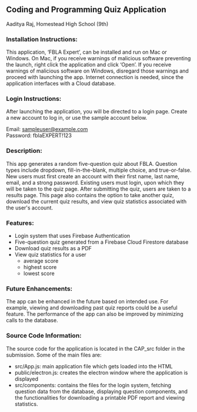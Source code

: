 ## Coding and Programming Quiz Application ##

Aaditya Raj, Homestead High School (9th)


### Installation Instructions: ###

This application, ‘FBLA Expert’, can be installed and run on Mac or Windows. On Mac, if you receive warnings of malicious software preventing the launch, right click the application and click ‘Open’. If you receive warnings of malicious software on Windows, disregard those warnings and proceed with launching the app. Internet connection is needed, since the application interfaces with a Cloud database.  


### Login Instructions: ###

After launching the application, you will be directed to a login page. Create a new account to log in, or use the sample account below.

Email: sampleuser@example.com  
Password: fblaEXPERT!123 

### Description: ###

This app generates a random five-question quiz about FBLA. Question types include dropdown, fill-in-the-blank, multiple choice, and true-or-false. New users must first create an account with their first name, last name, email, and a strong password. Existing users must login, upon which they will be taken to the quiz page. After submitting the quiz, users are taken to a results page. This page also contains the option to take another quiz, download the current quiz results, and view quiz statistics associated with the user's account.

### Features: ###
- Login system that uses Firebase Authentication
- Five-question quiz generated from a Firebase Cloud Firestore database
- Download quiz results as a PDF
- View quiz statistics for a user
  - average score
  - highest score
  - lowest score

### Future Enhancements: ###

The app can be enhanced in the future based on intended use. For example, viewing and downloading past quiz reports could be a useful feature. The performance of the app can also be improved by minimizing calls to the database.

### Source Code Information: ###

The source code for the application is located in the CAP_src folder in the submission. Some of the main files are:  
- src/App.js: main application file which gets loaded into the HTML
- public/electron.js: creates the electron window where the application is displayed
- src/components: contains the files for the login system, fetching question data from the database, displaying question components, and the functionalities for downloading a printable PDF report and viewing statistics.
